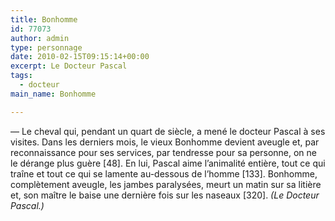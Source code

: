 ```yaml
---
title: Bonhomme
id: 77073
author: admin
type: personnage
date: 2010-02-15T09:15:14+00:00
excerpt: Le Docteur Pascal
tags:
  - docteur
main_name: Bonhomme

---
```

— Le cheval qui, pendant un quart de siècle, a mené le docteur Pascal à ses visites. Dans les derniers mois, le vieux Bonhomme devient aveugle et, par reconnaissance pour ses services, par tendresse pour sa personne, on ne le dérange plus guère [48]. En lui, Pascal aime l&rsquo;animalité entière, tout ce qui traîne et tout ce qui se lamente au-dessous de l&rsquo;homme [133]. Bonhomme, complètement aveugle, les jambes paralysées, meurt un matin sur sa litière et, son maître le baise une dernière fois sur les naseaux [320]. _(Le Docteur Pascal.)_
